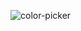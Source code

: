![color-picker](https://user-images.githubusercontent.com/37787994/188385836-794016c9-f866-4051-9e89-b3b37b41bfbd.gif)
